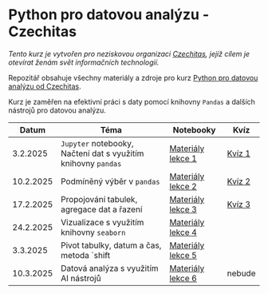 # Python pro datovou analýzu - Czechitas
_Tento kurz je vytvořen pro neziskovou organizaci [Czechitas](https://www.czechitas.cz), jejíž cílem je otevírat ženám svět informačních technologií._


Repozitář obsahuje všechny materiály a zdroje pro kurz [Python pro datovou analýzu od Czechitas](https://kodim.cz/czechitas/python-data-1/python-pro-data-1). 

Kurz je zaměřen na efektivní práci s daty pomocí knihovny `Pandas` a dalších nástrojů pro datovou analýzu.

| Datum       | Téma                                                      | Notebooky                          | Kvíz
|-------------|-----------------------------------------------------------|---------------------------------------------|---------------------------------------------|
| 3.2.2025  | `Jupyter` notebooky, Načtení dat s využitím knihovny `pandas` | [Materiály lekce 1](notebooks/lekce-01) | [Kvíz 1](https://forms.gle/pHZWRYnKx8w6WwUz8) |
| 10.2.2025  | Podmíněný výběr v `pandas`                                    | [Materiály lekce 2](notebooks/lekce-02) | [Kvíz 2](https://forms.gle/fX6i9wftqSMQyiFU7)|
| 17.2.2025  | Propojování tabulek, agregace dat a řazení                    | [Materiály lekce 3](notebooks/lekce-03) | [Kvíz 3](https://forms.gle/Uz4wKjFQCy2hBpvP7) |
| 24.2.2025  | Vizualizace s využitím knihovny `seaborn`                     | [Materiály lekce 4](notebooks/lekce-04) | |
| 3.3.2025   | Pivot tabulky, datum a čas, metoda `shift                     | [Materiály lekce 5](notebooks/lekce-05) | |
| 10.3.2025  | Datová analýza s využitím AI nástrojů                         | [Materiály lekce 6](notebooks/lekce-06) | nebude|
